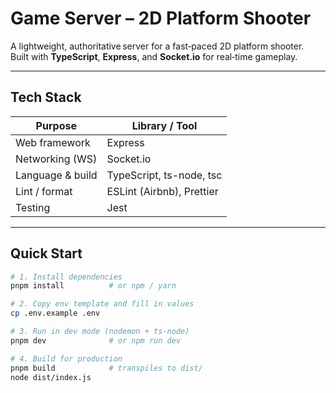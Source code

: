 # Game Server – 2D Platform Shooter

A lightweight, authoritative server for a fast‑paced 2D platform shooter.  
Built with **TypeScript**, **Express**, and **Socket.io** for real‑time gameplay. 


---

## Tech Stack
| Purpose            | Library / Tool |
|--------------------|----------------|
| Web framework      | Express        |
| Networking (WS)    | Socket.io      |
| Language & build   | TypeScript, ts-node, tsc |
| Lint / format      | ESLint (Airbnb), Prettier |
| Testing            | Jest           |

---

## Quick Start

```bash
# 1. Install dependencies
pnpm install          # or npm / yarn

# 2. Copy env template and fill in values
cp .env.example .env

# 3. Run in dev mode (nodemon + ts-node)
pnpm dev              # or npm run dev

# 4. Build for production
pnpm build            # transpiles to dist/
node dist/index.js
